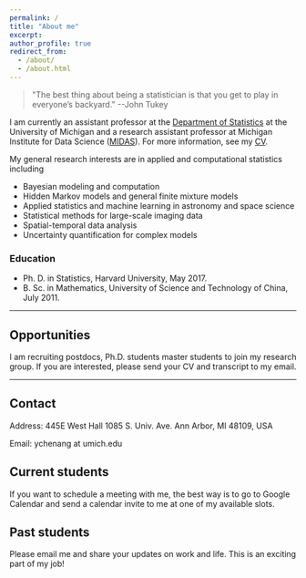 ```yaml
---
permalink: /
title: "About me"
excerpt: 
author_profile: true
redirect_from: 
  - /about/
  - /about.html
---
```


> "The best thing about being a statistician is that you get to play in everyone’s backyard." --John Tukey

I am currently an assistant professor at the [Department of Statistics](https://lsa.umich.edu/stats) at the University of Michigan 
and a research assistant professor at Michigan Institute for Data Science ([MIDAS](https://midas.umich.edu/)).
For more information, see my [CV](https://drive.google.com/file/d/1NCgR0IXTiUxZ4dGgNoYN0F93fmaYlay2/view).

My general research interests are in applied and computational statistics including

* Bayesian modeling and computation
* Hidden Markov models and general finite mixture models
* Applied statistics and machine learning in astronomy and space science
* Statistical methods for large-scale imaging data
* Spatial-temporal data analysis
* Uncertainty quantification for complex models

### Education

* Ph. D. in Statistics, Harvard University, May 2017.
* B. Sc. in Mathematics, University of Science and Technology of China, July 2011.

---

## Opportunities

I am recruiting postdocs, Ph.D. students master students to join my research group. If you are interested, please send your CV and transcript to my email. 

---

## Contact

Address: 
445E West Hall
1085 S. Univ. Ave.
Ann Arbor, MI 48109, USA

Email: ychenang at umich.edu

## Current students

If you want to schedule a meeting with me, the best way is to go to Google Calendar and send a calendar invite to me at one of my available slots. 

## Past students

Please email me and share your updates on work and life. This is an exciting part of my job!
